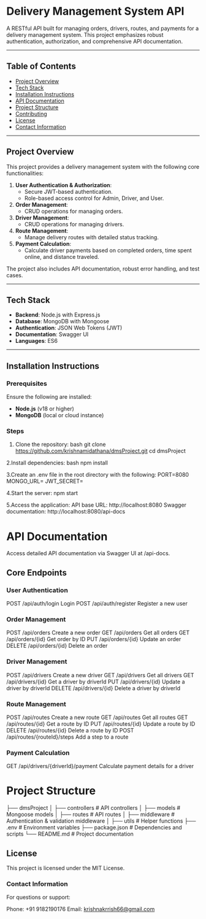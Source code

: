 # Delivery Management System API

A RESTful API built for managing orders, drivers, routes, and payments for a delivery management system. This project emphasizes robust authentication, authorization, and comprehensive API documentation.

---

## Table of Contents

- [Project Overview](#project-overview)
- [Tech Stack](#tech-stack)
- [Installation Instructions](#installation-instructions)
- [API Documentation](#api-documentation)
- [Project Structure](#project-structure)
- [Contributing](#contributing)
- [License](#license)
- [Contact Information](#contact-information)

---

## Project Overview

This project provides a delivery management system with the following core functionalities:
1. **User Authentication & Authorization**:
   - Secure JWT-based authentication.
   - Role-based access control for Admin, Driver, and User.
2. **Order Management**:
   - CRUD operations for managing orders.
3. **Driver Management**:
   - CRUD operations for managing drivers.
4. **Route Management**:
   - Manage delivery routes with detailed status tracking.
5. **Payment Calculation**:
   - Calculate driver payments based on completed orders, time spent online, and distance traveled.

The project also includes API documentation, robust error handling, and test cases.

---

## Tech Stack

- **Backend**: Node.js with Express.js
- **Database**: MongoDB with Mongoose
- **Authentication**: JSON Web Tokens (JWT)
- **Documentation**: Swagger UI
- **Languages**: ES6

---

## Installation Instructions

### Prerequisites
Ensure the following are installed:
- **Node.js** (v18 or higher)
- **MongoDB** (local or cloud instance)

### Steps
1. Clone the repository:
   bash
   git clone https://github.com/krishnamidathana/dmsProject.git
   cd dmsProject

 2.Install dependencies:
   bash
   npm install

 3.Create an .env file in the root directory with the following:
   PORT=8080
   MONGO_URL=<your-mongodb-connection-string>
   JWT_SECRET=<your-jwt-secret>

  4.Start the server:
   npm start

 5.Access the application:
   API base URL: http://localhost:8080
   Swagger documentation: http://localhost:8080/api-docs

  # API Documentation
 Access detailed API documentation via Swagger UI at /api-docs.

## Core Endpoints
### User Authentication

POST /api/auth/login Login
POST /api/auth/register Register a new user

### Order Management
POST /api/orders Create a new order
GET /api/orders Get all orders
GET /api/orders/{id} Get order by ID
PUT /api/orders/{id} Update an order
DELETE /api/orders/{id} Delete an order

### Driver Management
POST /api/drivers Create a new driver
GET /api/drivers Get all drivers
GET /api/drivers/{id} Get a driver by driverId
PUT /api/drivers/{id} Update a driver by driverId
DELETE /api/drivers/{id} Delete a driver by driverId

### Route Management
POST /api/routes Create a new route
GET /api/routes Get all routes
GET /api/routes/{id} Get a route by ID
PUT /api/routes/{id} Update a route by ID
DELETE /api/routes/{id} Delete a route by ID
POST /api/routes/{routeId}/steps Add a step to a route

### Payment Calculation
GET /api/drivers/{driverId}/payment Calculate payment details for a driver


# Project Structure

├── dmsProject
│   ├── controllers       # API controllers
│   ├── models            # Mongoose models
│   ├── routes            # API routes
│   ├── middleware        # Authentication & validation middleware
│   ├── utils             # Helper functions
├── .env                  # Environment variables
├── package.json          # Dependencies and scripts
└── README.md             # Project documentation


## License
This project is licensed under the MIT License.

### Contact Information
For questions or support:

Phone: +91 9182190176
Email: krishnakrrish66@gmail.com







